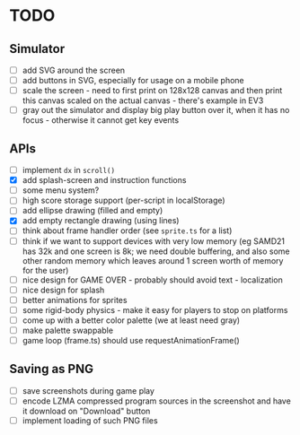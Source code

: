 # TODO

## Simulator

* [ ] add SVG around the screen
* [ ] add buttons in SVG, especially for usage on a mobile phone
* [ ] scale the screen - need to first print on 128x128 canvas and then print this canvas scaled on the actual canvas - there's example in EV3
* [ ] gray out the simulator and display big play button over it, when it has no focus - otherwise it cannot get key events

## APIs

* [ ] implement `dx` in `scroll()`
* [x] add splash-screen and instruction functions
* [ ] some menu system?
* [ ] high score storage support (per-script in localStorage)
* [ ] add ellipse drawing (filled and empty)
* [x] add empty rectangle drawing (using lines)
* [ ] think about frame handler order (see `sprite.ts` for a list)
* [ ] think if we want to support devices with very low memory (eg SAMD21 has 32k and one screen is 8k; we need double buffering, and also some other random memory which leaves around 1 screen worth of memory for the user)
* [ ] nice design for GAME OVER - probably should avoid text - localization
* [ ] nice design for splash
* [ ] better animations for sprites
* [ ] some rigid-body physics - make it easy for players to stop on platforms
* [ ] come up with a better color palette (we at least need gray)
* [ ] make palette swappable
* [ ] game loop (frame.ts) should use requestAnimationFrame()

## Saving as PNG

* [ ] save screenshots during game play
* [ ] encode LZMA compressed program sources in the screenshot and have it download on "Download" button
* [ ] implement loading of such PNG files
